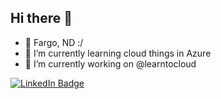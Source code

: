 ## Hi there 👋

- 📍 Fargo, ND :/
- 🌱 I’m currently learning cloud things in Azure
- 🔭 I’m currently working on @learntocloud

<div id="badges">
  <a href="https://www.linkedin.com/in/devantebell1/">
    <img src="https://img.shields.io/badge/LinkedIn-blue?style=for-the-badge&logo=linkedin&logoColor=white" alt="LinkedIn Badge"/>
  </a>
